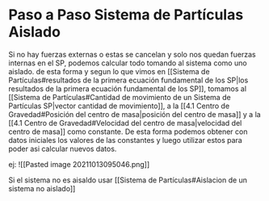 # Paso a Paso Sistema de Partículas Aislado
Si no hay fuerzas externas o estas se cancelan y solo nos quedan fuerzas internas en el SP, podemos calcular todo tomando al sistema como uno aislado. de esta forma y segun lo que vimos en [[Sistema de Partículas#resultados de la primera ecuación fundamental de los SP|los resultados de la primera ecuación fundamental de los SP]], tomamos al [[Sistema de Partículas#Cantidad de movimiento de un Sistema de Partículas SP|vector cantidad de movimiento]], a la [[4.1 Centro de Gravedad#Posición del centro de masa|posición del centro de masa]] y a la [[4.1 Centro de Gravedad#Velocidad del centro de masa|velocidad del centro de masa]] como constante. De esta forma podemos obtener con datos iniciales los valores de las constantes y luego utilizar estos para poder asi calcular nuevos datos.

ej: ![[Pasted image 20211013095046.png]]

Si el sistema no es aisaldo usar [[Sistema de Partículas#Aislacion de un sistema no aislado]]